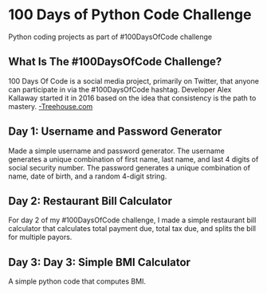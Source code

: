 # 100 Days of Python Code Challenge
Python coding projects as part of #100DaysOfCode challenge

## What Is The #100DaysOfCode Challenge?
100 Days Of Code is a social media project, primarily on Twitter, that anyone can participate in via the #100DaysOfCode hashtag. Developer Alex Kallaway started it in 2016 based on the idea that consistency is the path to mastery. [-Treehouse.com](https://join.teamtreehouse.com/100-days-ofcode/#:~:text=100%20Days%20Of%20Code%20is,is%20the%20path%20to%20mastery.)

## Day 1: Username and Password Generator
Made a simple username and password generator. The username generates a unique combination of first name, last name, and last 4 digits of social security number. The password generates a unique combination of name, date of birth, and a random 4-digit string. 

## Day 2: Restaurant Bill Calculator 
For day 2 of my #100DaysOfCode challenge, I made a simple restaurant bill calculator that calculates total payment due, total tax due, and splits the bill for multiple payors.

## Day 3: Day 3: Simple BMI Calculator
A simple python code that computes BMI.
